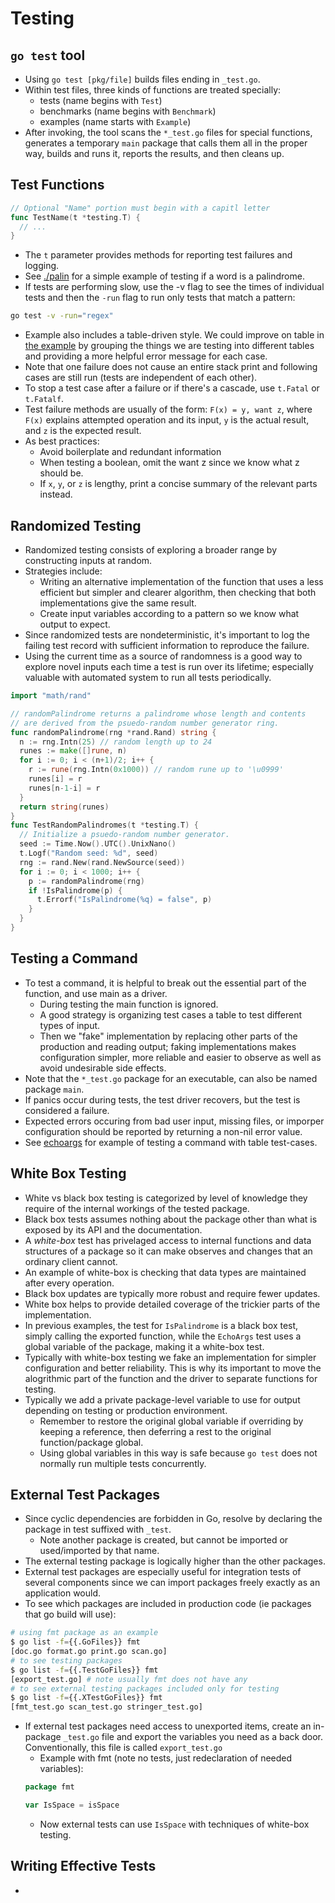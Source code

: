 # Testing

## `go test` tool

- Using `go test [pkg/file]` builds files ending in `_test.go`.
- Within test files, three kinds of functions are treated specially:
  - tests (name begins with `Test`)
  - benchmarks (name begins with `Benchmark`)
  - examples (name starts with `Example`)
- After invoking, the tool scans the `*_test.go` files for special functions, generates a temporary `main` package that calls them all in the proper way, builds and runs it, reports the results, and then cleans up.

## Test Functions

```go
// Optional "Name" portion must begin with a capitl letter
func TestName(t *testing.T) {
  // ...
}
```
- The `t` parameter provides methods for reporting test failures and logging.
- See [./palin](./palin) for a simple example of testing if a word is a palindrome.
- If tests are performing slow, use the -v flag to see the times of individual tests and then the `-run` flag to run only tests that match a pattern:
```sh
go test -v -run="regex"
```
- Example also includes a table-driven style. We could improve on table in [the example](./palin_test.go) by grouping the things we are testing into different tables and providing a more helpful error message for each case.
- Note that one failure does not cause an entire stack print and following cases are still run (tests are independent of each other).
- To stop a test case after a failure or if there's a cascade, use `t.Fatal` or `t.Fatalf`.
- Test failure methods are usually of the form: `F(x) = y, want z`, where `F(x)` explains attempted operation and its input, `y` is the actual result, and `z` is the expected result.
- As best practices:
  - Avoid boilerplate and redundant information
  - When testing a boolean, omit the want z since we know what z should be.
  - If `x`, `y`, or `z` is lengthy, print a concise summary of the relevant parts instead.

## Randomized Testing

- Randomized testing consists of exploring a broader range by constructing inputs at random.
- Strategies include:
  - Writing an alternative implementation of the function that uses a less efficient but simpler and clearer algorithm, then checking that both implementations give the same result.
  - Create input variables according to a pattern so we know what output to expect.
- Since randomized tests are nondeterministic, it's important to log the failing test record with sufficient information to reproduce the failure.
- Using the current time as a source of randomness is a good way to explore novel inputs each time a test is run over its lifetime; especially valuable with automated system to run all tests periodically.

```go
import "math/rand"

// randomPalindrome returns a palindrome whose length and contents
// are derived from the psuedo-random number generator ring.
func randomPalindrome(rng *rand.Rand) string {
  n := rng.Intn(25) // random length up to 24
  runes := make([]rune, n)
  for i := 0; i < (n+1)/2; i++ {
    r := rune(rng.Intn(0x1000)) // random rune up to '\u0999'
    runes[i] = r
    runes[n-1-i] = r
  }
  return string(runes)
}
func TestRandomPalindromes(t *testing.T) {
  // Initialize a psuedo-random number generator.
  seed := Time.Now().UTC().UnixNano()
  t.Logf("Random seed: %d", seed)
  rng := rand.New(rand.NewSource(seed))
  for i := 0; i < 1000; i++ {
    p := randomPalindrome(rng)
    if !IsPalindrome(p) {
      t.Errorf("IsPalindrome(%q) = false", p)
    }
  }
}
```

## Testing a Command

- To test a command, it is helpful to break out the essential part of the function, and use main as a driver.
  - During testing the main function is ignored.
  - A good strategy is organizing test cases a table to test different types of input.
  - Then we "fake" implementation by replacing other parts of the production and reading output; faking implementations makes configuration simpler, more reliable and easier to observe as well as avoid undesirable side effects. 
- Note that the `*_test.go` package for an executable, can also be named package `main`.
- If panics occur during tests, the test driver recovers, but the test is considered a failure.
- Expected errors occuring from bad user input, missing files, or imporper configuration should be reported by returning a non-nil error value.
- See [echoargs](../1_intro/echoargs/) for example of testing a command with table test-cases.

## White Box Testing

- White vs black box testing is categorized by level of knowledge they require of the internal workings of the tested package.
- Black box tests assumes nothing about the package other than what is exposed by its API and the documentation.
- A _white-box_ test has privelaged access to internal functions and data structures of a package so it can make observes and changes that an ordinary client cannot.
- An example of white-box is checking that data types are maintained after every operation.
- Black box updates are typically more robust and require fewer updates.
- White box helps to provide detailed coverage of the trickier parts of the implementation.
- In previous examples, the test for `IsPalindrome` is a black box test, simply calling the exported function, while the `EchoArgs` test uses a global variable of the package, making it a white-box test.
- Typically with white-box testing we fake an implementation for simpler configuration and better reliability. This is why its important to move the alogrithmic part of the function and the driver to separate functions for testing.
- Typically we add a private package-level variable to use for output depending on testing or production environment.
  - Remember to restore the original global variable if overriding by keeping a reference, then deferring a rest to the original function/package global.
  - Using global variables in this way is safe because `go test` does not normally run multiple tests concurrently.

## External Test Packages

- Since cyclic dependencies are forbidden in Go, resolve by declaring the package in test suffixed with `_test`.
  - Note another package is created, but cannot be imported or used/imported by that name.
- The external testing package is logically higher than the other packages.
- External test packages are especially useful for integration tests of several components since we can import packages freely exactly as an application would.
- To see which packages are included in production code (ie packages that go build will use):
```sh
# using fmt package as an example
$ go list -f={{.GoFiles}} fmt
[doc.go format.go print.go scan.go]
# to see testing packages
$ go list -f={{.TestGoFiles}} fmt
[export_test.go] # note usually fmt does not have any
# to see external testing packages included only for testing
$ go list -f={{.XTestGoFiles}} fmt
[fmt_test.go scan_test.go stringer_test.go]
```
- If external test packages need access to unexported items, create an in-package `_test.go` file and export the variables you need as a back door. Conventionally, this file is called `export_test.go`
  - Example with fmt (note no tests, just redeclaration of needed variables):
  ```go
  package fmt

  var IsSpace = isSpace
  ```
  - Now external tests can use `IsSpace` with techniques of white-box testing.

## Writing Effective Tests

- 
